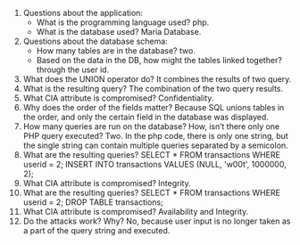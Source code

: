 1. Questions about the application:
	* What is the programming language used?
		php.
	* What is the database used?
		Maria Database.
2. Questions about the database schema:
	* How many tables are in the database?
		two.
	* Based on the data in the DB, how might the tables linked together?
		through the user id.
3. What does the UNION operator do?
	It combines the results of two query.
4. What is the resulting query?
	The combination of the two query results.
5. What CIA attribute is compromised?
	Confidentiality.
6. Why does the order of the fields matter?
	Because SQL unions tables in the order, and only the certain field in the database was displayed.
7. How many queries are run on the database? How, isn’t there only one PHP query executed?
	Two. In the php code, there is only one string, but the single string can contain multiple queries separated by a semicolon.
8. What are the resulting queries?
	SELECT * FROM transactions WHERE userid = 2; INSERT INTO transactions VALUES (NULL, 'w00t', 1000000, 2);
9. What CIA attribute is compromised?
	Integrity.
10. What are the resulting queries?
	SELECT * FROM transactions WHERE userid = 2; DROP TABLE transactions;
11. What CIA attribute is compromised?
	Availability and Integrity.
12. Do the attacks work? Why?
	No, because user input is no longer taken as a part of the query string and executed.
